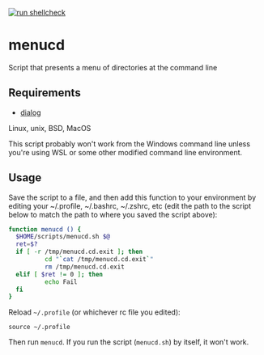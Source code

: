 [![run shellcheck](https://github.com/andy5995/menucd/actions/workflows/shellcheck.yml/badge.svg)](https://github.com/andy5995/menucd/actions/workflows/shellcheck.yml)

# menucd
Script that presents a menu of directories at the command line

## Requirements

* [dialog](https://invisible-island.net/dialog/dialog.html)

Linux, unix, BSD, MacOS

This script probably won't work from the Windows command line unless you're
using WSL or some other modified command line environment.

## Usage

Save the script to a file, and then add this function to your environment by
editing your ~/.profile, ~/.bashrc, ~/.zshrc, etc (edit the path to the script
below to match the path to where you saved the script above):

```sh
function menucd () {
  $HOME/scripts/menucd.sh $@
  ret=$?
  if [ -r /tmp/menucd.cd.exit ]; then
          cd "`cat /tmp/menucd.cd.exit`"
          rm /tmp/menucd.cd.exit
  elif [ $ret != 0 ]; then
          echo Fail
  fi
}
```

Reload `~/.profile` (or whichever rc file you edited):

    source ~/.profile

Then run `menucd`. If you run the script (`menucd.sh`) by itself, it won't work.

